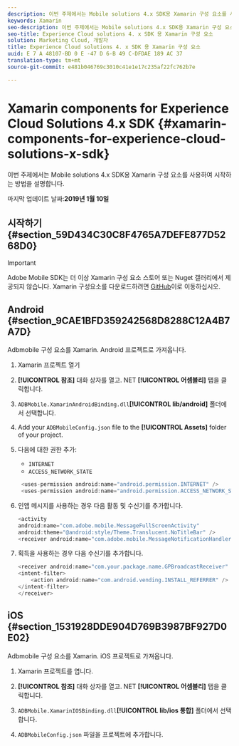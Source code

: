 ```yaml
---
description: 이번 주제에서는 Mobile solutions 4.x SDK용 Xamarin 구성 요소를 사용하여 시작하는 방법을 설명합니다.
keywords: Xamarin
seo-description: 이번 주제에서는 Mobile solutions 4.x SDK용 Xamarin 구성 요소를 사용하여 시작하는 방법을 설명합니다.
seo-title: Experience Cloud solutions 4. x SDK 용 Xamarin 구성 요소
solution: Marketing Cloud, 개발자
title: Experience Cloud solutions 4. x SDK 용 Xamarin 구성 요소
uuid: E 7 A 48107-BD 0 E -47 D 6-B 49 C-DFDAE 189 AC 37
translation-type: tm+mt
source-git-commit: e481b046769c3010c41e1e17c235af22fc762b7e

---
```



# Xamarin components for Experience Cloud Solutions 4.x SDK {#xamarin-components-for-experience-cloud-solutions-x-sdk}

이번 주제에서는 Mobile solutions 4.x SDK용 Xamarin 구성 요소를 사용하여 시작하는 방법을 설명합니다.

마지막 업데이트 날짜:**2019년 1월 10일**

## 시작하기 {#section_59D434C30C8F4765A7DEFE877D5268D0}

>[!IMPORTANT]
>
>Adobe Mobile SDK는 더 이상 Xamarin 구성 요소 스토어 또는 Nuget 갤러리에서 제공되지 않습니다. Xamarin 구성요소를 다운로드하려면 [GitHub](https://github.com/Adobe-Marketing-Cloud/mobile-services)이로 이동하십시오.


## Android {#section_9CAE1BFD359242568D8288C12A4B7A7D}

Adbmobile 구성 요소를 Xamarin. Android 프로젝트로 가져옵니다.

1. Xamarin 프로젝트 열기

1. **[!UICONTROL 참조]** 대화 상자를 열고. NET **[!UICONTROL 어셈블리]** 탭을 클릭합니다.

1. `ADBMobile.XamarinAndroidBinding.dll`**[!UICONTROL lib/android]** 폴더에서 선택합니다.

1. Add your `ADBMobileConfig.json` file to the **[!UICONTROL Assets]** folder of your project.

1. 다음에 대한 권한 추가:

   * `INTERNET`
   * `ACCESS_NETWORK_STATE`

   ```java
    <uses-permission android:name="android.permission.INTERNET" />
    <uses-permission android:name="android.permission.ACCESS_NETWORK_STATE" />
   ```

1. 인앱 메시지를 사용하는 경우 다음 활동 및 수신기를 추가합니다.

   ```java
   <activity 
   android:name="com.adobe.mobile.MessageFullScreenActivity" 
   android:theme="@android:style/Theme.Translucent.NoTitleBar" />
   <receiver android:name="com.adobe.mobile.MessageNotificationHandler" />
   ```

1. 획득을 사용하는 경우 다음 수신기를 추가합니다.

   ```java
   <receiver android:name="com.your.package.name.GPBroadcastReceiver" android:exported="true">
   <intent-filter>
       <action android:name="com.android.vending.INSTALL_REFERRER" />
   </intent-filter>
   </receiver>
   ```

## iOS {#section_1531928DDE904D769B3987BF927D0E02}

Adbmobile 구성 요소를 Xamarin. iOS 프로젝트로 가져옵니다.

1. Xamarin 프로젝트를 엽니다.
1. **[!UICONTROL 참조]** 대화 상자를 열고. NET **[!UICONTROL 어셈블리]** 탭을 클릭합니다.

1. `ADBMobile.XamarinIOSBinding.dll`**[!UICONTROL lib/ios 통합]** 폴더에서 선택합니다.

1. `ADBMobileConfig.json` 파일을 프로젝트에 추가합니다.


